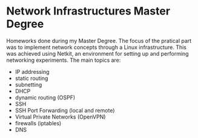 # Network Infrastructures Master Degree

Homeworks done during my Master Degree. The focus of the pratical part was to implement network concepts through a Linux infrastructure. This was achieved using Netkit, an environment for setting up and performing networking experiments. The main topics are:
- IP addressing
- static routing
- subnetting
- DHCP
- dynamic routing (OSPF)
- SSH
- SSH Port Forwarding (local and remote)
- Virtual Private Networks (OpenVPN)
- firewalls (iptables)
- DNS